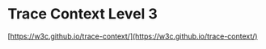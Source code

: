 

# Trace Context Level 3

[https://w3c.github.io/trace-context/](https://w3c.github.io/trace-context/)